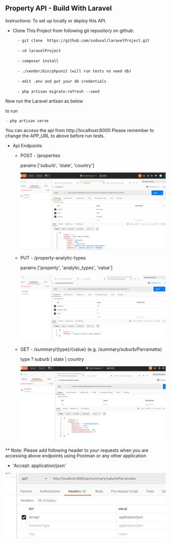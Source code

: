 ## Property API - Build With Laravel

Instructions: To set up locally or deploy this API.


- Clone This Project from following git repository on github.
    
        - git clone  https://github.com/suduval/laravelProject.git
        
        - cd laravelProject
        
        - composer install
        
        - ./vendor/bin/phpunit (will run tests no need db)
        
        - edit .env and put your db credentials
        
        - php artisan migrate:refresh --seed
  
  
Now run the Laravel artisan as below

  to run 
  
    - php artisan serve

You can access the api from http://localhost:8000
Please remember to change the APP_URL to above before run tests.

* Api Endpoints

    - POST - /properties
    
      params ['suburb', 'state', 'country']
      
      ![ERD Diagram](resources/api_post.png)
      
    - PUT - /property-analytic-types
        
         params ['property', 'analytic_types', 'value']
         
         ![ERD Diagram](resources/api_put.png)
         
    - GET - /summary/{type}/{value} (e.g. /summary/suburb/Parramatta)
       
        type ? suburb | state | country
        
        ![ERD Diagram](resources/api_get.png)


** Note: Please add following header to your requests when you are accessing above endpoints using Postman or any other application

  - 'Accept: application/json'
  
  ![ERD Diagram](resources/header.png)

